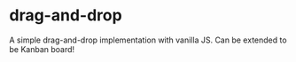 # drag-and-drop

A simple drag-and-drop implementation with vanilla JS. Can be extended to be Kanban board!